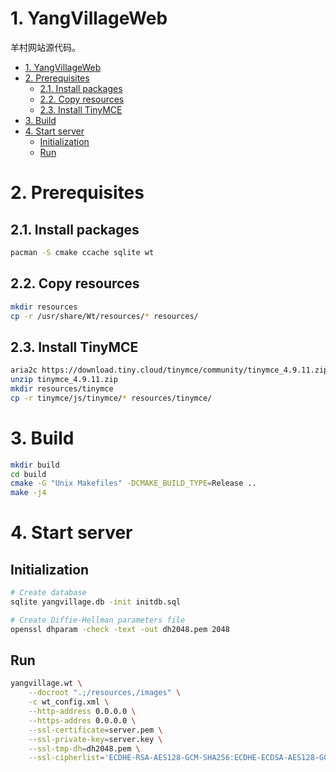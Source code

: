 # 1. YangVillageWeb

羊村网站源代码。

- [1. YangVillageWeb](#1-yangvillageweb)
- [2. Prerequisites](#2-prerequisites)
  - [2.1. Install packages](#21-install-packages)
  - [2.2. Copy resources](#22-copy-resources)
  - [2.3. Install TinyMCE](#23-install-tinymce)
- [3. Build](#3-build)
- [4. Start server](#4-start-server)
  - [Initialization](#initialization)
  - [Run](#run)

# 2. Prerequisites

## 2.1. Install packages

```bash
pacman -S cmake ccache sqlite wt
```

## 2.2. Copy resources

```bash
mkdir resources
cp -r /usr/share/Wt/resources/* resources/
```

## 2.3. Install TinyMCE

```bash
aria2c https://download.tiny.cloud/tinymce/community/tinymce_4.9.11.zip
unzip tinymce_4.9.11.zip
mkdir resources/tinymce
cp -r tinymce/js/tinymce/* resources/tinymce/
```

# 3. Build

```bash
mkdir build
cd build
cmake -G "Unix Makefiles" -DCMAKE_BUILD_TYPE=Release ..
make -j4
```

# 4. Start server

## Initialization

```bash
# Create database
sqlite yangvillage.db -init initdb.sql

# Create Diffie-Hellman parameters file
openssl dhparam -check -text -out dh2048.pem 2048
```

## Run

```bash
yangvillage.wt \
    --docroot ".;/resources,/images" \
    -c wt_config.xml \
    --http-address 0.0.0.0 \
    --https-addres 0.0.0.0 \
    --ssl-certificate=server.pem \
    --ssl-private-key=server.key \
    --ssl-tmp-dh=dh2048.pem \
    --ssl-cipherlist='ECDHE-RSA-AES128-GCM-SHA256:ECDHE-ECDSA-AES128-GCM-SHA256:ECDHE-RSA-AES256-GCM-SHA384:ECDHE-ECDSA-AES256-GCM-SHA384:DHE-RSA-AES128-GCM-SHA256:DHE-DSS-AES128-GCM-SHA256:kEDH+AESGCM:ECDHE-RSA-AES128-SHA256:ECDHE-ECDSA-AES128-SHA256:ECDHE-RSA-AES128-SHA:ECDHE-ECDSA-AES128-SHA:ECDHE-RSA-AES256-SHA384:ECDHE-ECDSA-AES256-SHA384:ECDHE-RSA-AES256-SHA:ECDHE-ECDSA-AES256-SHA:DHE-RSA-AES128-SHA256:DHE-RSA-AES128-SHA:DHE-DSS-AES128-SHA256:DHE-RSA-AES256-SHA256:DHE-DSS-AES256-SHA:DHE-RSA-AES256-SHA:AES128-GCM-SHA256:AES256-GCM-SHA384:AES128-SHA256:AES256-SHA256:AES128-SHA:AES256-SHA:AES:CAMELLIA:DES-CBC3-SHA:!aNULL:!eNULL:!EXPORT:!DES:!RC4:!MD5:!PSK:!aECDH:!EDH-DSS-DES-CBC3-SHA:!EDH-RSA-DES-CBC3-SHA:!KRB5-DES-CBC3-SHA'
```
